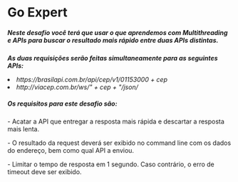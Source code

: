<h1>Go Expert</h1>
<h5>
Neste desafio você terá que usar o que aprendemos com Multithreading e APIs para buscar o resultado mais rápido entre duas APIs distintas.
</h5>

<p><i><b>As duas requisições serão feitas simultaneamente para as seguintes APIs:</b></i></p>
<li><i>https://brasilapi.com.br/api/cep/v1/01153000 + cep</i></li>
<li><i>http://viacep.com.br/ws/" + cep + "/json/</i></li>

<h5>Os requisitos para este desafio são:</h5>
<p>- Acatar a API que entregar a resposta mais rápida e descartar a resposta mais lenta.</p>
<p>- O resultado da request deverá ser exibido no command line com os dados do endereço, bem como qual API a enviou.
</p>
<p>- Limitar o tempo de resposta em 1 segundo. Caso contrário, o erro de timeout deve ser exibido.</p>






 




